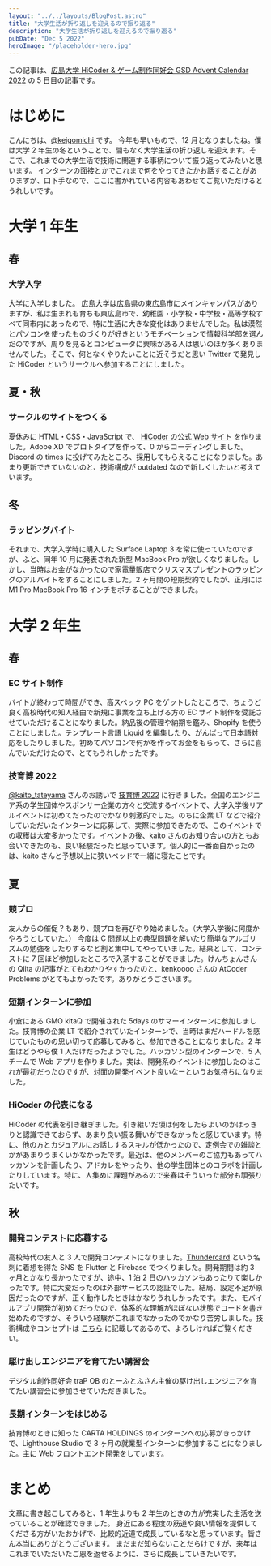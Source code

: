 ```yaml
---
layout: "../../layouts/BlogPost.astro"
title: "大学生活が折り返しを迎えるので振り返る"
description: "大学生活が折り返しを迎えるので振り返る"
pubDate: "Dec 5 2022"
heroImage: "/placeholder-hero.jpg"
---
```


この記事は、[広島大学 HiCoder & ゲーム制作同好会 GSD Advent Calendar 2022](https://adventar.org/calendars/7845) の 5 日目の記事です。

# はじめに

こんにちは、[@keigomichi](https://twitter.com/keigomichi) です。
今年も早いもので、12 月となりましたね。僕は大学 2 年生の冬ということで、間もなく大学生活の折り返しを迎えます。そこで、これまでの大学生活で技術に関連する事柄について振り返ってみたいと思います。
インターンの面接とかでこれまで何をやってきたかお話することがありますが、口下手なので、ここに書かれている内容もあわせてご覧いただけるとうれしいです。

# 大学 1 年生

## 春

### 大学入学

大学に入学しました。
広島大学は広島県の東広島市にメインキャンパスがありますが、私は生まれも育ちも東広島市で、幼稚園・小学校・中学校・高等学校すべて同市内にあったので、特に生活に大きな変化はありませんでした。私は漠然とパソコンを使ったものづくりが好きというモチベーションで情報科学部を選んだのですが、周りを見るとコンピュータに興味がある人は思いのほか多くありませんでした。そこで、何となくやりたいことに近そうだと思い Twitter で発見した HiCoder というサークルへ参加することにしました。

## 夏・秋

### サークルのサイトをつくる

夏休みに HTML・CSS・JavaScript で、 [HiCoder の公式 Web サイト](https://hicoder.one/) を作りました。Adobe XD でプロトタイプを作って、0 からコーディングしました。
Discord の times に投げてみたところ、採用してもらえることになりました。あまり更新できていないのと、技術構成が outdated なので新しくしたいと考えています。

## 冬

### ラッピングバイト

それまで、大学入学時に購入した Surface Laptop 3 を常に使っていたのですが、ふと、同年 10 月に発表された新型 MacBook Pro が欲しくなりました。しかし、当時はお金がなかったので家電量販店でクリスマスプレゼントのラッピングのアルバイトをすることにしました。2 ヶ月間の短期契約でしたが、正月には M1 Pro MacBook Pro 16 インチをポチることができました。

# 大学 2 年生

## 春

### EC サイト制作

バイトが終わって時間ができ、高スペック PC をゲットしたところで、ちょうど良く高校時代の知人経由で新規に事業を立ち上げる方の EC サイト制作を受託させていただけることになりました。納品後の管理や納期を鑑み、Shopify を使うことにしました。テンプレート言語 Liquid を編集したり、がんばって日本語対応をしたりしました。初めてパソコンで何かを作ってお金をもらって、さらに喜んでいただけたので、とてもうれしかったです。

### 技育博 2022

[@kaito_tateyama](https://twitter.com/kaito_tateyama) さんのお誘いで [技育博 2022](https://talent.supporterz.jp/geekhaku/2022/) に行きました。全国のエンジニア系の学生団体やスポンサー企業の方々と交流するイベントで、大学入学後リアルイベントは初めてだったのでかなり刺激的でした。のちに企業 LT などで紹介していただいたインターンに応募して、実際に参加できたので、このイベントでの収穫は大変多かったです。イベントの後、kaito さんのお知り合いの方ともお会いできたのも、良い経験だったと思っています。個人的に一番面白かったのは、kaito さんと予想以上に狭いベッドで一緒に寝たことです。

## 夏

### 競プロ

友人からの催促？もあり、競プロを再びやり始めました。（大学入学後に何度かやろうとしていた。）
今度は C 問題以上の典型問題を解いたり簡単なアルゴリズムの勉強をしたりするなど割と集中してやっていました。結果として、コンテストに 7 回ほど参加したところで入茶することができました。けんちょんさんの Qiita の記事がとてもわかりやすかったのと、kenkoooo さんの AtCoder Problems がとてもよかったです。ありがとうございます。

### 短期インターンに参加

小倉にある GMO kitaQ で開催された 5days のサマーインターンに参加しました。技育博の企業 LT で紹介されていたインターンで、当時はまだハードルを感じていたものの思い切って応募してみると、参加できることになりました。2 年生はどうやら僕 1 人だけだったようでした。ハッカソン型のインターンで、5 人チームで Web アプリを作りました。実は、開発系のイベントに参加したのはこれが最初だったのですが、対面の開発イベント良いなーというお気持ちになりました。

### HiCoder の代表になる

HiCoder の代表を引き継ぎました。引き継いだ頃は何をしたらよいのかはっきりと認識できておらず、あまり良い振る舞いができなかったと感じています。特に、他の方とカジュアルにお話しするスキルが低かったので、定例会での雑談とかがあまりうまくいかなかったです。最近は、他のメンバーのご協力もあってハッカソンを計画したり、アドカレをやったり、他の学生団体とのコラボを計画したりしています。特に、人集めに課題があるので来春はそういった部分も頑張りたいです。

## 秋

### 開発コンテストに応募する

高校時代の友人と 3 人で開発コンテストになりました。[Thundercard](https://github.com/Dev-roll/thundercard) という名刺に着想を得た SNS を Flutter と Firebase でつくりました。開発期間は約 3 ヶ月とかなり長かったですが、途中、1 泊 2 日のハッカソンもあったりて楽しかったです。特に大変だったのは外部サービスの認証でした。結局、設定不足が原因だったのですが、正く動作したときはかなりうれしかったです。また、モバイルアプリ開発が初めてだったので、体系的な理解がほぼない状態でコードを書き始めたのですが、そういう経験がこれまでなかったのでかなり苦労しました。技術構成やコンセプトは [こちら](https://protopedia.net/prototype/3397) に記載してあるので、よろしければご覧ください。

### 駆け出しエンジニアを育てたい講習会

デジタル創作同好会 traP OB のとーふとふさん主催の駆け出しエンジニアを育てたい講習会に参加させていただきました。

### 長期インターンをはじめる

技育博のときに知った CARTA HOLDINGS のインターンへの応募がきっかけで、Lighthouse Studio で 3 ヶ月の就業型インターンに参加することになりました。主に Web フロントエンド開発をしています。

# まとめ

文章に書き起こしてみると、1 年生よりも 2 年生のときの方が充実した生活を送っていることが確認できました。
身近にある程度の筋道や良い情報を提供してくださる方がいたおかげで、比較的近道で成長しているなと思っています。皆さん本当にありがとうございます。
まだまだ知らないことだらけですが、来年はこれまでいただいたご恩を返せるように、さらに成長していきたいです。
